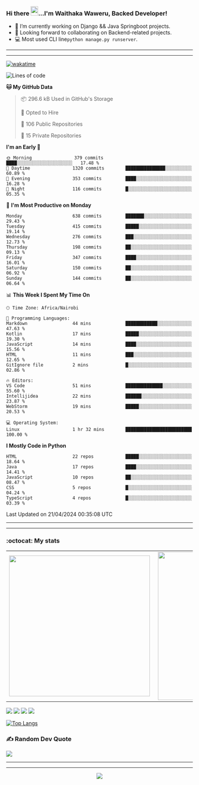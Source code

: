 ### Hi there <img src="https://user-images.githubusercontent.com/61727167/114547962-cecc6b80-9c67-11eb-9697-b1c5a8c8ff46.gif" height="25px" width="20px">...I'm Waithaka Waweru, Backed Developer!

- 🔭 I’m currently working on Django && Java Springboot projects.
- 👯 Looking forward to collaborating on Backend-related projects.
- :computer: Most used CLI line`python manage.py runserver`.
<!-- - ⚡ Fun fact: I play video games and I love watching Football *(Premier League)* && Formula 1 *(Redbull Racing)*.
 -->

<!--
- 🤔 I’m looking for help with Android Dev...
- 🌱 I’m currently learning [ReactJS](https://reactjs.org/).
-->

---
---
[![wakatime](https://wakatime.com/badge/user/bebc43a1-1078-45b8-b266-cd9a9119fb66.svg)](https://wakatime.com/@bebc43a1-1078-45b8-b266-cd9a9119fb66)
<!--START_SECTION:waka-->
![Lines of code](https://img.shields.io/badge/From%20Hello%20World%20I%27ve%20Written-6.0%20million%20lines%20of%20code-blue)

**🐱 My GitHub Data** 

> 📦 296.6 kB Used in GitHub's Storage 
 > 
> 💼 Opted to Hire
 > 
> 📜 106 Public Repositories 
 > 
> 🔑 15 Private Repositories 
 > 
**I'm an Early 🐤** 

```text
🌞 Morning                379 commits         ████░░░░░░░░░░░░░░░░░░░░░   17.48 % 
🌆 Daytime                1320 commits        ███████████████░░░░░░░░░░   60.89 % 
🌃 Evening                353 commits         ████░░░░░░░░░░░░░░░░░░░░░   16.28 % 
🌙 Night                  116 commits         █░░░░░░░░░░░░░░░░░░░░░░░░   05.35 % 
```
📅 **I'm Most Productive on Monday** 

```text
Monday                   638 commits         ███████░░░░░░░░░░░░░░░░░░   29.43 % 
Tuesday                  415 commits         █████░░░░░░░░░░░░░░░░░░░░   19.14 % 
Wednesday                276 commits         ███░░░░░░░░░░░░░░░░░░░░░░   12.73 % 
Thursday                 198 commits         ██░░░░░░░░░░░░░░░░░░░░░░░   09.13 % 
Friday                   347 commits         ████░░░░░░░░░░░░░░░░░░░░░   16.01 % 
Saturday                 150 commits         ██░░░░░░░░░░░░░░░░░░░░░░░   06.92 % 
Sunday                   144 commits         ██░░░░░░░░░░░░░░░░░░░░░░░   06.64 % 
```


📊 **This Week I Spent My Time On** 

```text
🕑︎ Time Zone: Africa/Nairobi

💬 Programming Languages: 
Markdown                 44 mins             ████████████░░░░░░░░░░░░░   47.63 % 
Kotlin                   17 mins             █████░░░░░░░░░░░░░░░░░░░░   19.30 % 
JavaScript               14 mins             ████░░░░░░░░░░░░░░░░░░░░░   15.56 % 
HTML                     11 mins             ███░░░░░░░░░░░░░░░░░░░░░░   12.65 % 
GitIgnore file           2 mins              █░░░░░░░░░░░░░░░░░░░░░░░░   02.86 % 

🔥 Editors: 
VS Code                  51 mins             ██████████████░░░░░░░░░░░   55.60 % 
Intellijidea             22 mins             ██████░░░░░░░░░░░░░░░░░░░   23.87 % 
WebStorm                 19 mins             █████░░░░░░░░░░░░░░░░░░░░   20.53 % 

💻 Operating System: 
Linux                    1 hr 32 mins        █████████████████████████   100.00 % 
```

**I Mostly Code in Python** 

```text
HTML                     22 repos            █████░░░░░░░░░░░░░░░░░░░░   18.64 % 
Java                     17 repos            ████░░░░░░░░░░░░░░░░░░░░░   14.41 % 
JavaScript               10 repos            ██░░░░░░░░░░░░░░░░░░░░░░░   08.47 % 
CSS                      5 repos             █░░░░░░░░░░░░░░░░░░░░░░░░   04.24 % 
TypeScript               4 repos             █░░░░░░░░░░░░░░░░░░░░░░░░   03.39 % 
```




 Last Updated on 21/04/2024 00:35:08 UTC
<!--END_SECTION:waka-->


<!--
### Connect With Me:


<a href="https://twitter.com/itsweshy" target="_blank">
<img src=https://img.shields.io/badge/twitter-%2300acee.svg?&style=for-the-badge&logo=twitter&logoColor=white alt=twitter style="margin-bottom: 5px;" />
</a>
<a href="https://dev.to/itsweshy" target="_blank">
<img src=https://img.shields.io/badge/dev.to-%2308090A.svg?&style=for-the-badge&logo=dev.to&logoColor=white alt=devto style="margin-bottom: 5px;" />
</a>
<a href="https://linkedin.com/in/waithaka-waweru" target="_blank">
<img src=https://img.shields.io/badge/linkedin-%231E77B5.svg?&style=for-the-badge&logo=linkedin&logoColor=white alt=linkedin style="margin-bottom: 5px;" />
</a> 
-->

---
---

<!-- ## My Github Stats -->
<!-- <img src="https://github-readme-stats.vercel.app/api?username=weshy007&&show_icons=true&count_private=true&theme=radical"/><img src="https://github-readme-streak-stats.herokuapp.com/?user=weshy007&theme=radical"/>

<div align="center">
<img src="https://komarev.com/ghpvc/?username=weshy007&&style=flat-square" align="center" />
</div>  -->

### :octocat: My stats
  <table>
  <tr>
      <td><img width="380px" align="left" src="https://github-readme-stats.vercel.app/api?username=weshy007&show_icons=true&count_private=true&include_all_commits=true&theme=tokyonight"/></td>
    <td><img width="400px" align="right" src="https://github-readme-streak-stats.herokuapp.com/?user=weshy007&show_icons=true&locale=en&layout=compact&theme=tokyonight"/></td>
  
  </tr>   
</table>

![](https://raw.githubusercontent.com/weshy007/github-stats/master/generated/overview.svg#gh-dark-mode-only)
![](https://raw.githubusercontent.com/weshy007/github-stats/master/generated/overview.svg#gh-light-mode-only)
![](https://raw.githubusercontent.com/weshy007/github-stats/master/generated/languages.svg#gh-dark-mode-only)
![](https://raw.githubusercontent.com/weshy007/github-stats/master/generated/languages.svg#gh-light-mode-only)

  
[![Top Langs](https://github-readme-stats.vercel.app/api/top-langs/?username=weshy007&layout=compact&theme=tokyonight&langs_count=10)](https://github.com/weshy007/github-readme-stats)


### ✍️ Random Dev Quote
![](https://quotes-github-readme.vercel.app/api?type=horizontal&theme=tokyonight&layout=compact)

---
---

<!-- <a href="https://github.com/weshy007/github-readme-activity-graph"><img alt="Activity graph" width = "900" height = "300" src="https://activity-graph.herokuapp.com/graph?username=weshy007&bg_color=1F222E&theme=material-palenight&line=D9E650&point=FFFFFF&hide_border=true" align = "left" />
</a> -->

<div align="center">
<img src="https://komarev.com/ghpvc/?username=weshy007&&style=flat-square" align="center" />
</div> 
